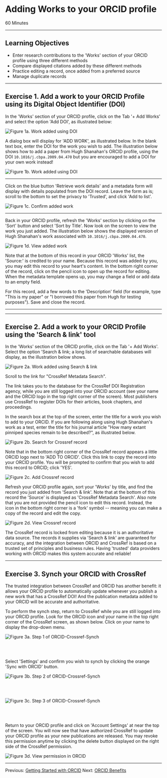 #  Adding Works to your ORCID profile

60 Minutes

---

## Learning Objectives

* Enter research contributions to the 'Works' section of your ORCID profile using three different methods
* Compare displayed citations added by these different methods
* Practice editing a record, once added from a preferred source
* Manage duplicate records

---

## Exercise 1. Add a work to your ORCID Profile using its Digital Object Identifier (DOI)

In the 'Works' section of your ORCID profile, click on the Tab '+ Add Works' and select the option 'Add DOI', as illustrated below:

![___Figure 1a. Work added using DOI___](img/orcid11-add_doi.jpg)

A dialog box will display for 'ADD WORK', as illustrated below. In the blank text box, enter the DOI for the work you wish to add. The illustration below shows how to add a paper from Hugh Shanahan's ORCID profile, using the DOI `10.1016/j.cbpa.2009.04.470` but you are encouraged to add a DOI for your own work instead!

![___Figure 1b. Work added using DOI___](img/orcid3_500.jpg)

-----

Click on the blue button 'Retrieve work details' and a metadata form will display with details populated from the DOI record. Leave the form as is; scroll to the bottom to set the privacy to 'Trusted', and click 'Add to list'.

![___Figure 1c. Confirm added work___](img/orcid4_500.jpg)

-----

Back in your ORCID profile, refresh the 'Works' section by clicking on the 'Sort' button and select 'Sort by Title'. Now look on the screen to view the work you just added. The illustration below shows the displayed version of Hugh Shanahan's work associated with `10.1016/j.cbpa.2009.04.470`.  

![___Figure 1d. View added work___](img/orcid5_500.jpg)

Note that at the bottom of this record in your ORCID 'Works' list, the 'Source:' is credited to your name. Because this record was added by you, you may edit this record to your heart's content.  In the bottom right corner of the record, click on the pencil icon to open up the record for editing. When the metadata template opens up, you may change a field or add data to an empty field. 

For this record, add a few words to the 'Description' field (for example, type "This is my paper" or "I borrowed this paper from Hugh for testing purposes"). Save and close the record.

-----


-------------------------

## Exercise 2. Add a work to your ORCID Profile using the 'Search & link' tool

In the 'Works' section of the ORCID profile, click on the Tab '+ Add Works'. Select the option 'Search & link; a long list of searchable databases will display, as the illustration below shows.

![___Figure 2a. Work added using Search & link___](img/orcid11-searchlink.jpg)

Scroll to the link for "CrossRef Metadata Search".

The link takes you to the database for the CrossRef DOI Registration agency, while you are still logged into your ORCID account (see your name and the ORCID logo in the top right corner of the screen). Most publishers use CrossRef to register DOIs for their articles, book chapters, and proceedings.

In the search box at the top of the screen, enter the title for a work you wish to add to your ORCID. If you are following along using Hugh Shanahan's work as a test, enter the title for his journal article "How many extant pinniped species remain to be described?", as illustrated below.

![___Figure 2b. Search for Crossref record___](img/orcid6_700.jpg)

Note that in the bottom right corner of the CrossRef record appears a little ORCID logo next to 'ADD TO ORCID'. Click this link to copy the record into your ORCID profile. You will be prompted to confirm that you wish to add this record to ORCID; click 'YES'.


![___Figure 2c. Add Crossref record___](img/orcid7_500.jpg)

Refresh your ORCID profile again, sort your 'Works' by title, and find the record you just added from 'Search & link'.  Note that at the bottom of this record the 'Source' is displayed as 'CrossRef Metadata Search'. Also note that you are not provided the pencil icon to edit this record. Instead, the icon in the bottom right corner is a 'fork' symbol -- meaning you can make a copy of the record and edit the copy. 

![___Figure 2d. View Crossref record___](img/orcid11-Source_500.jpg)

The CrossRef record is locked from editing because it is an authoritative data source. The records it supplies via 'Search & link' are guaranteed for accuracy, and the integration between ORCID and CrossRef is based on a trusted set of principles and business rules. Having 'trusted' data providers working with ORCID makes this system accurate and reliable!  

-----

## Exercise 3. Synch your ORCID with CrossRef 

The trusted integration between CrossRef and ORCID has another benefit: it allows your ORCID profile to automatically update whenever you publish a new work that has a CrossRef DOI!  And the publication metadata added to your ORCID will be accurate and authoritative.

To perform the synch step, return to CrossRef while you are still logged into your ORCID profile. Look for the ORCID icon and your name in the top right corner of the CrossRef screen, as shown below. Click on your name to display the drop-down menu.


![___Figure 3a. Step 1 of ORCID-Crossref-Synch___](img/crossref-synch_600.jpg)

</br></br>

Select 'Settings' and confirm you wish to synch by clicking the orange 'Sync with ORCID' button.

![___Figure 3b. Step 2 of ORCID-Crossref-Synch___](img/crossref-synch2.jpg)

</br></br>

![___Figure 3c. Step 3 of ORCID-Crossref-Synch___](img/crossref-synch3_700.jpg)

</br></br>

Return to your ORCID profile and click on 'Account Settings' at near the top of the screen. You will now see that have authorized CrossRef to update your ORCID profile as your new publications are released. You may revoke this permission anytime by clicking the delete button displayed on the right side of the CrossRef permission.

![___Figure 3d. View permission in ORCID___](img/crossref-synch4_600.jpg)



---

Previous: [Getting Started with ORCID](00-orcid-profile.html)
Next: [ORCID Benefits](02-orcid-benefits.html)

